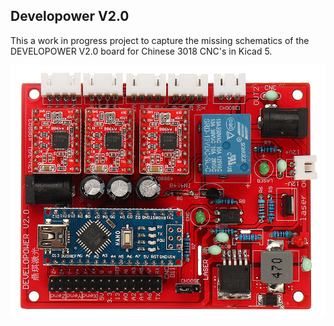 ## Developower V2.0

This a work in progress project to capture the missing schematics of the DEVELOPOWER V2.0 board for Chinese 3018 CNC's in Kicad 5.

![developower-v2.0](https://github.com/EasyLinux/developower-v2.0/blob/master/DEVELOPOWER-V2.0.jpg)
